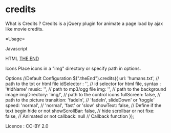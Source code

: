 credits
=======
What is Credits ?
Credits is a jQuery plugin for animate a page load by ajax like movie credits.


=Usage=

Javascript
<script src="http://ajax.googleapis.com/ajax/libs/jquery/1.9.0/jquery.min.js"></script>
<script src="js/jquery.credits.min.js"></script>
<script>$('.theEnd').credits();</script>

HTML
<a href="#" class="theEnd">THE END</a>

Icons
Place icons in a "img" directory or specify path in options.

Options
//Default Configuration
$(".theEnd").credits({
  url: 'humans.txt',  	// path to the txt or html file
	idSelector : '',	  	// id selector for html file, syntax : '#idName'
	music: '',       	  	// path to mp3/ogg file
	img: '',            	// path to the background image
	imgDirectory: 'img/',	// path to the control icons
	fullScreen: false,	  // path to the picture
	transition: 'fadeIn',	// 'fadeIn', slideDown' or 'toggle'
	speed: 'normal',    	// 'normal', 'fast' or 'slow'
	showText: false,    	// Define if the text begin hide or not
	showScrollBar: false,	// hide scrollbar or not
	fixe: false,	      	// Animated or not
	callback: null	      // Callback function
});

Licence : CC-BY 2.0

